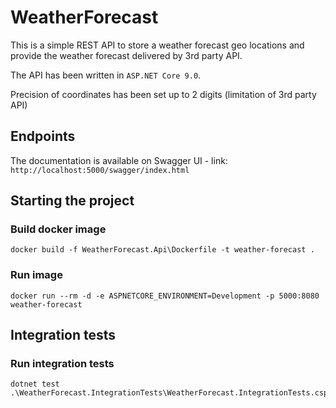 # WeatherForecast

This is a simple REST API to store a weather forecast geo locations and provide the weather forecast delivered by 3rd party API.

The API has been written in `ASP.NET Core 9.0`.

Precision of coordinates has been set up to 2 digits (limitation of 3rd party API)

## Endpoints

The documentation is available on Swagger UI - link: `http://localhost:5000/swagger/index.html`

## Starting the project

### Build docker image
    docker build -f WeatherForecast.Api\Dockerfile -t weather-forecast .
### Run image
    docker run --rm -d -e ASPNETCORE_ENVIRONMENT=Development -p 5000:8080 weather-forecast

## Integration tests
### Run integration tests
    dotnet test .\WeatherForecast.IntegrationTests\WeatherForecast.IntegrationTests.csproj
